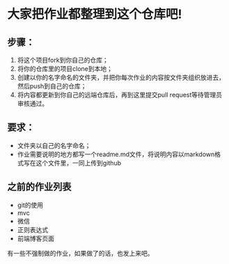 
# 大家把作业都整理到这个仓库吧!

## 步骤：
1. 将这个项目fork到你自己的仓库；
2. 将你的仓库里的项目clone到本地；
3. 创建以你的名字命名的文件夹，并把你每次作业的内容按文件夹组织放进去，然后push到自己的仓库；
4. 将内容都更新到你自己的远端仓库后，再到这里提交pull request等待管理员审核通过。

## 要求：
* 文件夹以自己的名字命名；
* 作业需要说明的地方都写一个readme.md文件，将说明内容以markdown格式写在这个文件里，一同上传到github

## 之前的作业列表
* git的使用
* mvc
* 微信
* 正则表达式
* 前端博客页面

有一些不强制做的作业，如果做了的话，也发上来吧。
